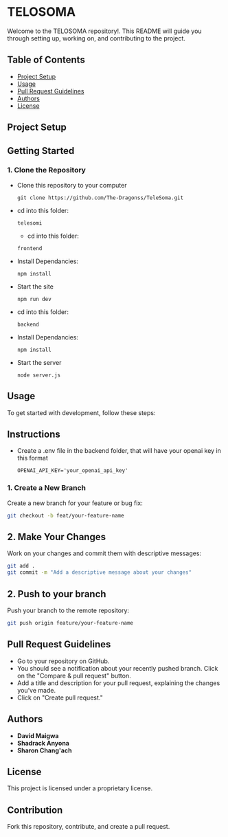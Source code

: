 # TELOSOMA 

Welcome to the TELOSOMA repository!. This README will guide you through setting up, working on, and contributing to the project.

## Table of Contents

- [Project Setup](#project-setup)
- [Usage](#usage)
- [Pull Request Guidelines](#pull-request-guidelines)
- [Authors](#authors)
- [License](#license)

## Project Setup
## Getting Started
### 1. Clone the Repository

- Clone this repository to your computer
  ```
  git clone https://github.com/The-Dragonss/TeleSoma.git
  ```
- cd into this folder:
  ```
  telesomi
  ```
  - cd into this folder:
  ```
  frontend
  ```
- Install Dependancies:
  ```
  npm install
   ```
- Start the site
   ```
  npm run dev
   ```
- cd into this folder:
  ```
  backend
  ```
- Install Dependancies:
  ```
  npm install
   ```
- Start the server
   ```
  node server.js
   ```

## Usage

To get started with development, follow these steps:

## Instructions

- Create a .env file in the backend folder, that will have your openai key in this format
   ```
  OPENAI_API_KEY='your_openai_api_key'
   
   ```

### 1. Create a New Branch

Create a new branch for your feature or bug fix:

```bash
git checkout -b feat/your-feature-name
```
## 2. Make Your Changes

Work on your changes and commit them with descriptive messages:

```bash
git add .
git commit -m "Add a descriptive message about your changes"
```
## 2. Push to your branch

Push your branch to the remote repository:

```bash
git push origin feature/your-feature-name
```

## Pull Request Guidelines
- Go to your repository on GitHub.
- You should see a notification about your recently pushed branch. Click on the "Compare & pull request" button.
- Add a title and description for your pull request, explaining the changes you’ve made.
- Click on "Create pull request."

## Authors
- **David Maigwa** 
- **Shadrack Anyona** 
- **Sharon Chang'ach**

## License

This project is licensed under a proprietary license. 

## Contribution

Fork this repository, contribute, and create a pull request.
